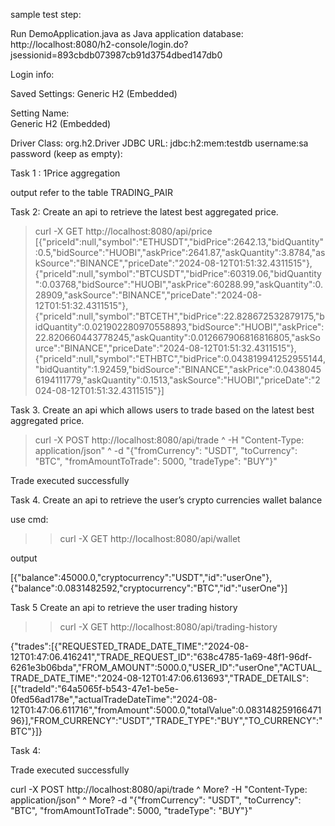 sample test step:

Run DemoApplication.java as Java application
database: http://localhost:8080/h2-console/login.do?jsessionid=893cbdb073987cb91d3754dbed147db0

Login info:

Saved Settings:	
Generic H2 (Embedded)

Setting Name:	
Generic H2 (Embedded)

Driver Class:	org.h2.Driver
JDBC URL:	jdbc:h2:mem:testdb
username:sa
password (keep as empty):



Task 1 : 1Price aggregation 

output refer to the table 
TRADING_PAIR


Task 2: Create an api to retrieve the latest best aggregated price.
>curl -X GET http://localhost:8080/api/price
[{"priceId":null,"symbol":"ETHUSDT","bidPrice":2642.13,"bidQuantity":0.5,"bidSource":"HUOBI","askPrice":2641.87,"askQuantity":3.8784,"askSource":"BINANCE","priceDate":"2024-08-12T01:51:32.4311515"},{"priceId":null,"symbol":"BTCUSDT","bidPrice":60319.06,"bidQuantity":0.03768,"bidSource":"HUOBI","askPrice":60288.99,"askQuantity":0.28909,"askSource":"BINANCE","priceDate":"2024-08-12T01:51:32.4311515"},{"priceId":null,"symbol":"BTCETH","bidPrice":22.828672532879175,"bidQuantity":0.021902280970558893,"bidSource":"HUOBI","askPrice":22.820660443778245,"askQuantity":0.012667906816816805,"askSource":"BINANCE","priceDate":"2024-08-12T01:51:32.4311515"},{"priceId":null,"symbol":"ETHBTC","bidPrice":0.043819941252955144,"bidQuantity":1.92459,"bidSource":"BINANCE","askPrice":0.04380456194111779,"askQuantity":0.1513,"askSource":"HUOBI","priceDate":"2024-08-12T01:51:32.4311515"}]


Task 3. Create an api which allows users to trade based on the latest best aggregated
price.
>curl -X POST http://localhost:8080/api/trade ^
     -H "Content-Type: application/json" ^
     -d "{\"fromCurrency\": \"USDT\", \"toCurrency\": \"BTC\", \"fromAmountToTrade\": 5000, \"tradeType\": \"BUY\"}"


Trade executed successfully



Task 4. Create an api to retrieve the user’s crypto currencies wallet balance

use cmd:
>>    curl -X GET http://localhost:8080/api/wallet

output

[{"balance":45000.0,"cryptocurrency":"USDT","id":"userOne"},{"balance":0.0831482592,"cryptocurrency":"BTC","id":"userOne"}]


Task 5
Create an api to retrieve the user trading history
>>  curl -X GET http://localhost:8080/api/trading-history

{"trades":[{"REQUESTED_TRADE_DATE_TIME":"2024-08-12T01:47:06.416241","TRADE_REQUEST_ID":"638c4785-1a69-48f1-96df-6261e3b06bda","FROM_AMOUNT":5000.0,"USER_ID":"userOne","ACTUAL_TRADE_DATE_TIME":"2024-08-12T01:47:06.613693","TRADE_DETAILS":[{"tradeId":"64a5065f-b543-47e1-be5e-0fed56ad178e","actualTradeDateTime":"2024-08-12T01:47:06.611716","fromAmount":5000.0,"totalValue":0.08314825916647196}],"FROM_CURRENCY":"USDT","TRADE_TYPE":"BUY","TO_CURRENCY":"BTC"}]}






Task 4: 

Trade executed successfully

curl -X POST http://localhost:8080/api/trade ^
More?      -H "Content-Type: application/json" ^
More?      -d "{\"fromCurrency\": \"USDT\", \"toCurrency\": \"BTC\", \"fromAmountToTrade\": 5000, \"tradeType\": \"BUY\"}"